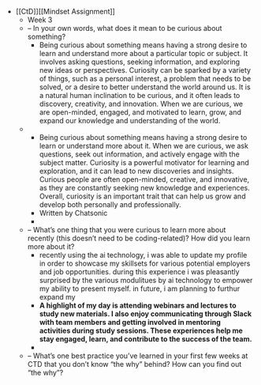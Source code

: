 - [[CtD]][[Mindset Assignment]]
	- Week 3
	- – In your own words, what does it mean to be curious about something?
		- Being curious about something means having a strong desire to learn and understand more about a particular topic or subject. It involves asking questions, seeking information, and exploring new ideas or perspectives. Curiosity can be sparked by a variety of things, such as a personal interest, a problem that needs to be solved, or a desire to better understand the world around us. It is a natural human inclination to be curious, and it often leads to discovery, creativity, and innovation. When we are curious, we are open-minded, engaged, and motivated to learn, grow, and expand our knowledge and understanding of the world.
	-
		- Being curious about something means having a strong desire to learn or understand more about it. When we are curious, we ask questions, seek out information, and actively engage with the subject matter. Curiosity is a powerful motivator for learning and exploration, and it can lead to new discoveries and insights. Curious people are often open-minded, creative, and innovative, as they are constantly seeking new knowledge and experiences. Overall, curiosity is an important trait that can help us grow and develop both personally and professionally.
		- Written by Chatsonic
		-
	- – What’s one thing that you were curious to learn more about recently (this doesn’t need to be coding-related)? How did you learn more about it?
		- recently using the ai technology, i was able to update my profile in order to showcase my skillsets for various potential employers and job opportunities. during this experience i was pleasantly surprised by the various modulitues by ai technology to empower my ability to present myself. in future, i am planning to furthur expand my
		- **A highlight of my day is attending webinars and lectures to study new materials. I also enjoy communicating through Slack with team members and getting involved in mentoring activities during study sessions. These experiences help me stay engaged, learn, and contribute to the success of the team.**
		-
	- – What’s one best practice you’ve learned in your first few weeks at CTD that you don’t know “the why” behind? How can you find out “the why”?